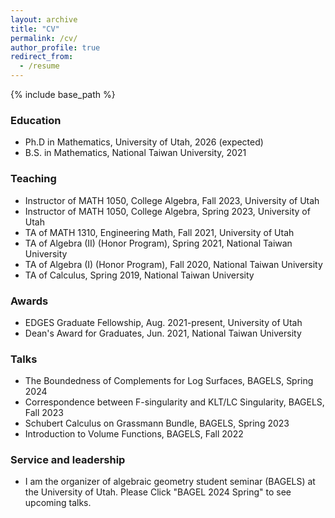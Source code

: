 ```yaml
---
layout: archive
title: "CV"
permalink: /cv/
author_profile: true
redirect_from:
  - /resume
---
```


{% include base_path %}

### Education
* Ph.D in Mathematics, University of Utah, 2026 (expected)
* B.S. in Mathematics, National Taiwan University, 2021


### Teaching
* Instructor of MATH 1050, College Algebra, Fall 2023, University of Utah
* Instructor of MATH 1050, College Algebra, Spring 2023, University of Utah
* TA of MATH 1310, Engineering Math, Fall 2021, University of Utah
* TA of Algebra (II) (Honor Program), Spring 2021, National Taiwan University
* TA of Algebra (I) (Honor Program), Fall 2020, National Taiwan University
* TA of Calculus, Spring 2019, National Taiwan University

### Awards
* EDGES Graduate Fellowship, Aug. 2021-present, University of Utah
* Dean's Award for Graduates, Jun. 2021, National Taiwan University

  
### Talks
* The Boundedness of Complements for Log Surfaces, BAGELS, Spring 2024
* Correspondence between F-singularity and KLT/LC Singularity, BAGELS, Fall 2023 
* Schubert Calculus on Grassmann Bundle, BAGELS, Spring 2023
* Introduction to Volume Functions, BAGELS, Fall 2022
  

### Service and leadership
* I am the organizer of algebraic geometry student seminar (BAGELS) at the University of Utah. Please Click "BAGEL 2024 Spring" to see upcoming talks.
